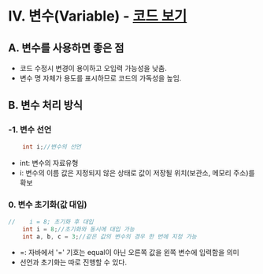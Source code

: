 # IV. 변수(Variable) - [코드 보기](../../src/chapter01_Variable/Var1.java)
## A. 변수를 사용하면 좋은 점
- 코드 수정시 변경이 용이하고 오입력 가능성을 낮춤.
- 변수 명 자체가 용도를 표시하므로 코드의 가독성을 높임.
## B. 변수 처리 방식
### -1. 변수 선언
```java
    int i;//변수의 선언
```
- int: 변수의 자료유형
- i: 변수의 이름
  값은 지정되지 않은 상태로 값이 저장될 위치(보관소, 메모리 주소)를 확보
### 0. 변수 초기화(값 대입)
```java
//    i = 8; 초기화 후 대입
    int i = 8;//초기화와 동시에 대입 가능
    int a, b, c = 3;//같은 값의 변수의 경우 한 번에 지정 가능
```
- =: 자바에서 '=' 기호는 equal이 아닌 오른쪽 값을 왼쪽 변수에 입력함을 의미
- 선언과 초기화는 따로 진행할 수 있다. 